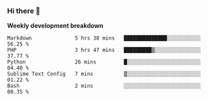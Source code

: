 ### Hi there 👋


**Weekly development breakdown**

<!--START_SECTION:waka-->
```text
Markdown              5 hrs 38 mins   ██████████████░░░░░░░░░░░   56.25 % 
PHP                   3 hrs 47 mins   █████████▒░░░░░░░░░░░░░░░   37.77 % 
Python                26 mins         █░░░░░░░░░░░░░░░░░░░░░░░░   04.40 % 
Sublime Text Config   7 mins          ▒░░░░░░░░░░░░░░░░░░░░░░░░   01.22 % 
Bash                  2 mins          ░░░░░░░░░░░░░░░░░░░░░░░░░   00.35 % 
```
<!--END_SECTION:waka-->
